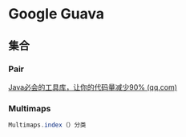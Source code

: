 # Google Guava

## 集合

### Pair

[Java必会的工具库，让你的代码量减少90% (qq.com)](https://mp.weixin.qq.com/s/Dsgf-9kWNL4A1ltex5N1XA)



### Multimaps

```java
Multimaps.index（）分类
```
